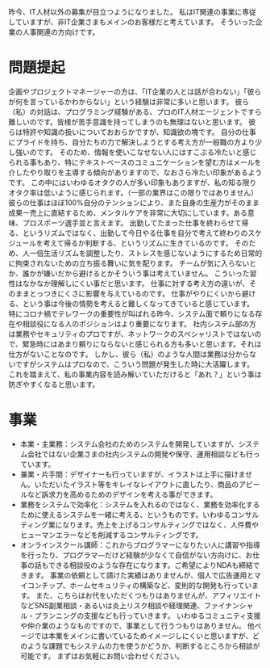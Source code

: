 昨今、IT人材以外の募集が目立つようになりました。
私はIT関連の事業に専従していますが、非IT企業さまもメインのお客様だと考えています。
そういった企業の人事関連の方向けです。
# 問題提起
企画やプロジェクトマネージャーの方は、「IT企業の人とは話が合わない」「彼らが何を言っているかわからない」という経験は非常に多いと思います。
彼ら（私）の対話は、プログラミング経験がある、プロのIT人材エージェントですら難しいのです。皆様が苦手意識を持ってしまうのも無理はないと思います。
彼らは特許や知識の扱いについておおらかですが、知識欲の塊です。
自分の仕事にプライドを持ち、自分たちの力で解決しようとする考え方が一般職の方より少し強いのです。
そのため、情報を使いこなせない人にはすこぶる冷たいと感じられる事もあり、特にテキストベースのコミュニケーションを望む方はメールを介したやり取りを主導する傾向がありますので、なおさら冷たい印象があるようです。
この中にはいわゆるオタクの人が多い印象もありますが、私の知る限りオタク率は低いように感じられます。（一部の業界はこの限りではありません）
彼らの仕事はほぼ100%自分のテンションにより、また自身の生産力がそのまま成果ー売上に直結するため、メンタルケアを非常に大切にしています。ある意味、プロスポーツ選手並と言えます。
出勤してたまった仕事を終わらせて帰る、というリズムではなく、出勤して今日やる仕事を自分で考えて終わりのスケジュールを考えて帰るか判断する、というリズムに生きているのです。
そのため、人一倍生活リズムを調整したり、ストレスを感じないようにするため日常的に拘束されないための立ち振る舞いに気を配ります。
チームが気に入らないとか、誰かが嫌いだから避けるとかそういう事は考えていません。
こういった習性はなかなか理解しにくい事だと思います。
仕事に対する考え方の違いが、そのままとっつきにくさに影響を与えているのです。
仕事がやりにくいから避ける、という事は今後の情勢を考えると難しくなってきていると感じています。
特にコロナ禍でテレワークの重要性が叫ばれる昨今、システム面で頼りになる存在や相談役になる人のポジションはより重要になります。
社内システム部の方は業務やセキュリティのプロですが、ネットワークのスペシャリストではないので、緊急時にはあまり頼りにならないと感じられる方も多いと思います。それは仕方がないことなのです。
しかし、彼ら（私）のような人間は業務は分からないですがシステムはプロなので、こういう問題が発生した時に大活躍します。
これを踏まえて、私の事業内容を読み解いていただけると「あれ？」という事は防ぎやすくなると思います。
# 事業
- 本業・主業務：システム会社のためのシステムを開発していますが、システム会社ではない企業さまの社内システムの開発や保守、運用相談なども行っています。
- 兼業・片手間：デザイナーも行っていますが、イラストは上手に描けません。いただいたイラスト等をキレイなレイアウトに直したり、商品のアピールなど訴求力を高めるためのデザインを考える事ができます。
- 業務をシステムで効率化：システムを入れるのではなく、業務を効率化するために使えるシステムを一緒に考える、というものです。いわゆるコンサルティング業になります。売上を上げるコンサルティングではなく、人件費やヒューマンエラーなどを削減するコンサルティングです。
- オンラインスクール講師：これからプログラマーになりたい人に講習や指導を行ったり、プログラマ―だけど経験が少なくて自信がない方向けに、お仕事の話もできる相談役のような存在になります。ご希望によりNDAも締結できます。
事業の依頼として請けた実績はありませんが、個人で広告運用とマイコンチップ、ホームセキュリティの構築など、変則的な開発も行っています。
また、こちらはお代をいただくつもりはありませんが、アフィリエイトなどSNS副業相談・あるいは炎上リスク相談や経理関連、ファイナンシャル・プランニングの支援なども行っていきます。
いわゆるコミュニティ支援や仲介業のようなものですので、事業として行うつもりはありません。
他ページでは本業をメインに書いているためイメージしにくいと思いますが、どのような課題でもシステムの力を使うかどうか、判断するところから相談が可能です。
まずはお気軽にお問い合わせください。
